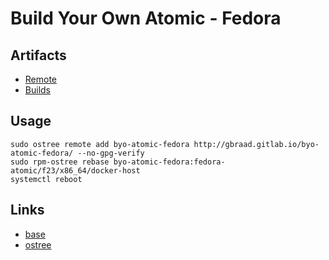 Build Your Own Atomic - Fedora
==============================


## Artifacts

  * [Remote](https://gbraad.gitlab.io/byo-atomic-fedora/)
  * [Builds](https://gitlab.com/gbraad/byo-atomic-fedora/builds)


## Usage

```
sudo ostree remote add byo-atomic-fedora http://gbraad.gitlab.io/byo-atomic-fedora/ --no-gpg-verify
sudo rpm-ostree rebase byo-atomic-fedora:fedora-atomic/f23/x86_64/docker-host
systemctl reboot
```


## Links

  * [base](http://gitlab.com/gbraad/byo-atomic)
  * [ostree](https://github.com/gbraad/scratchpad/blob/master/technology/ostree.md)
